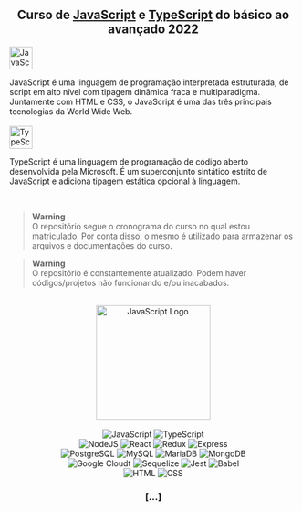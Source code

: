 <h2 align="center"> Curso de <ins>JavaScript</ins> e <ins>TypeScript</ins> do básico ao avançado 2022 </h2>

<img height="40em" alt="JavaScript" src="https://img.shields.io/badge/JavaScript-0D1117?style=for-the-badge&logo=javascript&logoColor=F7DF1E"/>
<p> JavaScript é uma linguagem de programação interpretada estruturada, de script em alto nível com tipagem dinâmica fraca e multiparadigma. Juntamente com HTML e CSS, o JavaScript é uma das três principais tecnologias da World Wide Web.
   
<br>
<br>

<img height="40em" alt="TypeScript" src="https://img.shields.io/badge/TypeScript-0D1117?style=for-the-badge&logo=typescript&logoColor=007ACC"/>
<p> TypeScript é uma linguagem de programação de código aberto desenvolvida pela Microsoft. É um superconjunto sintático estrito de JavaScript e adiciona tipagem estática opcional à linguagem. </p>

<br>

> **Warning** <br>
> O repositório segue o cronograma do curso no qual estou matriculado. Por conta disso, o mesmo é utilizado para armazenar os arquivos e documentações do curso.


> **Warning** <br>
> O repositório é constantemente atualizado. Podem haver códigos/projetos não funcionando e/ou inacabados.

<br>

<div align="center">
<img align="center" height="200em" alt="JavaScript Logo" src="https://user-images.githubusercontent.com/102625628/181043091-729a80c9-e233-46ae-b321-14f660927bc7.png"/>
</div>

<br>

<div align="center">
<img alt="JavaScript" src="https://img.shields.io/badge/JavaScript-0D1117?style=for-the-badge&logo=javascript&logoColor=F7DF1E"/>
<img alt="TypeScript" src="https://img.shields.io/badge/TypeScript-0D1117?style=for-the-badge&logo=typescript&logoColor=007ACC"/>
<br>
<img alt="NodeJS" src="https://img.shields.io/badge/Node.js-0D1117?style=for-the-badge&logo=node.js&logoColor=43853D"/>
<img alt="React" src="https://img.shields.io/badge/React-0D1117?style=for-the-badge&logo=react&logoColor=61DAFB"/>
<img alt="Redux" src="https://img.shields.io/badge/Redux-0D1117?style=for-the-badge&logo=redux&logoColor=593D88"/>
<img alt="Express" src="https://img.shields.io/badge/Express.js-0D1117?style=for-the-badge"/>
<br>
<img alt="PostgreSQL" src="https://img.shields.io/badge/PostgreSQL-0D1117?style=for-the-badge&logo=postgresql&logoColor=316192"/>
<img alt="MySQL" src="https://img.shields.io/badge/MySQL-0D1117?style=for-the-badge&logo=mysql&logoColor=00758F"/>
<img alt="MariaDB" src="https://img.shields.io/badge/MariaDB-0D1117?style=for-the-badge&logo=mariadb&logoColor=003545"/>
<img alt="MongoDB" src="https://img.shields.io/badge/MongoDB-0D1117?style=for-the-badge&logo=mongodb&logoColor=4EA94B"/>
<br>
<img alt="Google Cloudt" src="https://img.shields.io/badge/Google_Cloud-0D1117?style=for-the-badge&logo=google-cloud&logoColor=4285F4"/>
<img alt="Sequelize" src="https://img.shields.io/badge/sequelize-0D1117?style=for-the-badge&logo=sequelize&logoColor=blue"/>
<img alt="Jest" src="https://img.shields.io/badge/Jest-0D1117?style=for-the-badge&logo=Jest&logoColor=FFFFFF"/>
<img alt="Babel" src="https://img.shields.io/badge/Babel-0D1117?style=for-the-badge&logo=babel&logoColor=F9DC3e"/>
<br>
<img alt="HTML" src="https://img.shields.io/badge/HTML5-0D1117?style=for-the-badge&logo=html5&logoColor=E34F26"/>
<img alt="CSS" src="https://img.shields.io/badge/CSS3-0D1117?style=for-the-badge&logo=css3&logoColor=1572B6"/>
<h3>[...]</h3>
</div>

